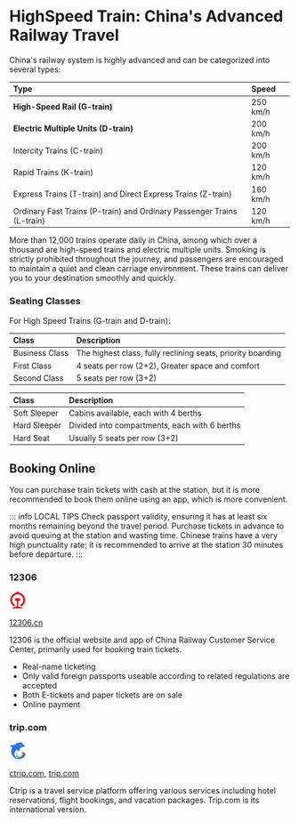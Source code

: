 # HighSpeed Train: China's Advanced Railway Travel

China's railway system is highly advanced and can be categorized into several types:

| Type                                                                   | Speed    |
| :--------------------------------------------------------------------- | :------- |
| **High-Speed Rail (G-train)**                                          | 250 km/h |
| **Electric Multiple Units (D-train)**                                  | 200 km/h |
| Intercity Trains (C-train)                                             | 200 km/h |
| Rapid Trains (K-train)                                                 | 120 km/h |
| Express Trains (T-train) and Direct Express Trains (Z-train)           | 160 km/h |
| Ordinary Fast Trains (P-train) and Ordinary Passenger Trains (L-train) | 120 km/h |

<YouTube link="https://youtu.be/1Yger7RaOsE?si=PtqOwSdLDp8AOdiq">
<template #cover><img src="../assets/youtube/chinas-trains-are-incredible-chengdu-to-chongqing.jpg" alt="China's Trains are INCREDIBLE" /></template>
<template #title>China's Trains are INCREDIBLE</template>
<template #author>Two Mad Explorers</template>
<template #description>China's High speed rail network is largest railway system on earth. Today, we take an incredibly fast bullet train from Chengdu to Chongqing, China. </template>
</YouTube>

More than 12,000 trains operate daily in China, among which over a thousand are high-speed trains and electric multiple units. Smoking is strictly prohibited throughout the journey, and passengers are encouraged to maintain a quiet and clean carriage environment. These trains can deliver you to your destination smoothly and quickly.

### Seating Classes

For High Speed Trains (G-train and D-train):

| Class          | Description                                                       |
| :------------- | :---------------------------------------------------------------- |
| Business Class | The highest class, fully reclining seats, priority boarding       |
| First Class    | 4 seats per row (2+2), Greater space and comfort |
| Second Class   | 5 seats per row (3+2)                            |


| Class          | Description                                                       |
| :------------- | :---------------------------------------------------------------- |
| Soft Sleeper | Cabins available, each with 4 berths       |
| Hard Sleeper | Divided into compartments, each with 6 berths |
| Hard Seat    | Usually 5 seats per row (3+2) |       

<YouTube link="https://youtu.be/WbAKvKXT95A?si=2_k2E1tWwO1xduCS">
<template #cover><img src="../assets/youtube/riding-the-worlds-fastest-bullet-train.jpg" alt="Riding the WORLD'S FASTEST Bullet Train From Beijing to Shanghai" /></template>
<template #title>Riding the WORLD'S FASTEST Bullet Train From Beijing to Shanghai</template>
<template #author>Jay and Karolina</template>
<template #description></template>
</YouTube>

## Booking Online

You can purchase train tickets with cash at the station, but it is more recommended to book them online using an app, which is more convenient.

::: info LOCAL TIPS
Check passport validity, ensuring it has at least six months remaining beyond the travel period. Purchase tickets in advance to avoid queuing at the station and wasting time. Chinese trains have a very high punctuality rate; it is recommended to arrive at the station 30 minutes before departure.
:::

### 12306

<svg viewBox="0 0 1024 1024" version="1.1" xmlns="http://www.w3.org/2000/svg" width="30" height="30"><path d="M911.40096 274.67776C847.872 164.43392 741.34528 84.08064 616.16128 56.05376c-3.72736-1.86368-7.4752-5.60128-7.4752-9.33888-1.86368-18.688-13.07648-35.51232-29.88032-42.97728h-1.88416C554.48576 1.86368 533.94432 0 511.52896 0c-20.56192 0-42.97728 1.86368-67.2768 5.60128-16.81408 7.4752-28.02688 24.28928-29.9008 42.97728 0 3.72736-3.7376 9.33888-7.4752 9.33888-113.98144 26.1632-211.1488 95.30368-276.55168 192.47104-67.2768 100.90496-91.56608 222.3616-67.2768 341.95456 26.1632 128.94208 108.38016 241.05984 224.23552 304.5888h3.74784c1.86368 0 3.72736-1.88416 5.60128-1.88416l63.52896-82.21696c1.87392-1.86368 1.87392-3.72736 1.87392-5.60128a4.02432 4.02432 0 0 0-3.7376-3.7376c-80.35328-41.1136-142.00832-110.2336-170.0352-196.1984-28.03712-85.95456-20.55168-177.5104 20.54144-257.86368 57.92768-113.99168 173.78304-184.99584 302.72512-184.99584a331.6736 331.6736 0 0 1 153.21088 37.36576c168.18176 84.09088 233.58464 287.78496 149.504 454.08256-33.6384 63.52896-84.09088 115.84512-149.504 147.6096-1.86368 1.88416-3.72736 1.88416-3.72736 3.7376 0 1.87392 0 3.7376 1.87392 5.60128l63.52896 82.21696c1.88416 1.88416 3.7376 1.88416 5.61152 1.88416s1.87392 0 3.72736-1.88416C842.26048 835.26656 918.87616 738.0992 952.5248 620.38016c33.62816-117.72928 18.688-239.18592-41.12384-345.7024z" fill="#E81A1A"></path><path d="M780.5952 956.71296L590.00832 919.3472c-26.17344-5.60128-44.86144-28.02688-44.86144-54.19008V611.03104c0-16.82432 11.22304-31.76448 28.02688-35.50208l89.7024-24.28928c3.71712 0 5.60128-3.74784 5.60128-5.62176v-84.0704c0-24.29952-13.07648-46.72512-33.61792-59.8016h-1.88416c-44.84096-7.4752-87.82848-11.2128-130.79552-11.2128-42.97728 0-85.95456 3.72736-127.05792 9.33888h-1.87392c-20.55168 13.07648-33.6384 35.50208-33.6384 59.8016v84.08064c0 3.72736 1.87392 5.61152 5.61152 5.61152l89.69216 24.28928c16.81408 3.72736 28.03712 18.67776 28.03712 35.50208v252.2624c0 26.17344-18.688 48.57856-44.8512 54.20032l-190.59712 37.36576c-11.20256 1.86368-20.55168 13.06624-20.55168 24.27904v39.24992c0 3.74784 3.7376 7.4752 7.4752 7.4752h584.86784c3.7376 0 7.46496-3.72736 7.46496-7.4752v-39.24992c-5.61152-9.32864-13.07648-18.67776-26.1632-20.55168z" fill="#E81A1A"></path></svg>

[12306.cn](https://www.12306.cn/en/index.html)

12306 is the official website and app of China Railway Customer Service Center, primarily used for booking train tickets.

- Real-name ticketing
- Only valid foreign passports useable according to related regulations are accepted
- Both E-tickets and paper tickets are on sale
- Online payment

### trip.com

<svg t="1726983671217" class="icon" viewBox="0 0 1024 1024" version="1.1" xmlns="http://www.w3.org/2000/svg" width="30" height="30"><path d="M900.482552 632.324451c70.879918 13.279985 87.358899 35.359959 79.198909 105.439879-15.999982 138.237841-99.358886 225.59674-254.716706 268.155691-268.476691 73.599915-540.953377-84.318903-602.233306-351.995595a460.634469 460.634469 0 0 1 30.559964-291.196664c10.879987-24.799971 38.239956-49.599943 9.919989-78.39891s-57.439934-13.279985-87.0399-4.159995c-9.278989 2.879997-18.398979 6.239993-33.758961 11.359987a102.878881 102.878881 0 0 1 40.479953-83.519904c41.919952-35.678959 95.998889-56.797935 143.997835-47.998944 72.959916 14.559983 114.558868-23.039973 163.997811-60.638931C480.008037 32.011143 579.525922-8.78781 695.524789 1.612178c75.199913 6.719992 124.638856 40.319954 145.118832 111.998871 8.79999 30.399965 23.359973 39.199955 52.31894 37.919956a48.959944 48.959944 0 0 1 54.559937 40.479954c5.759993 28.638967-12.959985 46.238947-34.87996 59.997931-26.559969 15.999982-63.999926 20.159977-139.198839 13.759984-8.31999 10.239988 3.039996 12.799985 7.679991 15.999981a219.037748 219.037748 0 0 0 24.479972 14.559984c-24.479972 7.199992-45.279948 12.799985-65.759925 19.359977-49.598943 15.999982-91.357895 28.799967-92.957892 100.158885s-92.319894 132.637847-169.118806 127.997852a39.999954 39.999954 0 0 1 1.599999-11.839986c13.759984-27.039969 56.799935-53.758938 17.759979-83.998903-29.759966-23.199973-56.959934 11.999986-79.198909 30.399965a293.916661 293.916661 0 0 0-90.078896 314.396637C365.770169 903.040139 465.288054 979.680051 596.805902 984.800045c-83.678904-36.639958-139.03784-82.398905-167.677807-152.797824a254.076707 254.076707 0 0 1 5.599994-213.917753c-10.559988 109.439874-11.679987 213.917753 109.278874 267.997691 148.957828 40.639953 251.196711-22.079975 279.196678-170.718803 7.839991-42.079952 16.95998-87.518899 77.278911-83.038905z" fill="#2577E2"></path><path d="M900.482552 632.324451c-50.399942 12.479986-57.439934 50.719942-61.119929 95.039891-11.999986 148.477829-161.597814 228.316737-295.03566 158.717817 159.997816-2.399997 235.196729-84.319903 219.356747-239.997724-4.159995-40.799953 4.319995-75.678913 51.67994-83.678903 54.719937-9.599989 81.118907 17.27998 85.118902 70.239919z" fill="#FD9814" ></path><path d="M700.164783 116.331046c-26.879969 50.719942-26.879969 50.719942 9.439989 95.998889a48.959944 48.959944 0 0 1-58.559932-43.03995c-4.639995-27.999968 13.439985-45.119948 49.119943-53.599938z" fill="#FFFFFF"></path></svg>

[ctrip.com](https://ctrip.com/), [trip.com](https://trip.com/)

Ctrip is a travel service platform offering various services including hotel reservations, flight bookings, and vacation packages. Trip.com is its international version.
